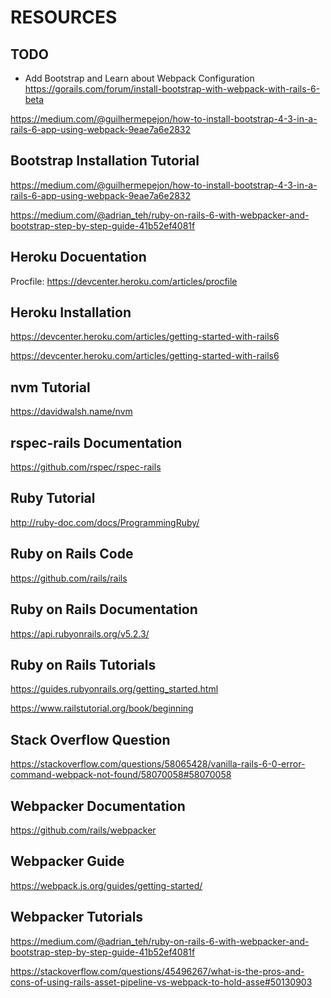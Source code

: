 # RESOURCES

## TODO
- Add Bootstrap and Learn about Webpack Configuration
https://gorails.com/forum/install-bootstrap-with-webpack-with-rails-6-beta


https://medium.com/@guilhermepejon/how-to-install-bootstrap-4-3-in-a-rails-6-app-using-webpack-9eae7a6e2832

## Bootstrap Installation Tutorial
https://medium.com/@guilhermepejon/how-to-install-bootstrap-4-3-in-a-rails-6-app-using-webpack-9eae7a6e2832

https://medium.com/@adrian_teh/ruby-on-rails-6-with-webpacker-and-bootstrap-step-by-step-guide-41b52ef4081f

## Heroku Docuentation
Procfile: https://devcenter.heroku.com/articles/procfile

## Heroku Installation
https://devcenter.heroku.com/articles/getting-started-with-rails6

https://devcenter.heroku.com/articles/getting-started-with-rails6

## nvm Tutorial
https://davidwalsh.name/nvm


## rspec-rails Documentation
https://github.com/rspec/rspec-rails

## Ruby Tutorial
http://ruby-doc.com/docs/ProgrammingRuby/

## Ruby on Rails Code
https://github.com/rails/rails

## Ruby on Rails Documentation
https://api.rubyonrails.org/v5.2.3/

## Ruby on Rails Tutorials
https://guides.rubyonrails.org/getting_started.html

https://www.railstutorial.org/book/beginning

## Stack Overflow Question
https://stackoverflow.com/questions/58065428/vanilla-rails-6-0-error-command-webpack-not-found/58070058#58070058

## Webpacker Documentation
https://github.com/rails/webpacker

## Webpacker Guide
https://webpack.js.org/guides/getting-started/

## Webpacker Tutorials
https://medium.com/@adrian_teh/ruby-on-rails-6-with-webpacker-and-bootstrap-step-by-step-guide-41b52ef4081f

https://stackoverflow.com/questions/45496267/what-is-the-pros-and-cons-of-using-rails-asset-pipeline-vs-webpack-to-hold-asse#50130903


